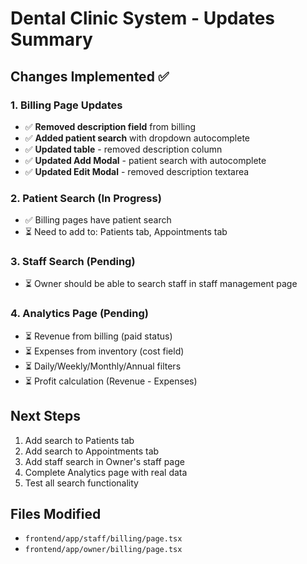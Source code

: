 # Dental Clinic System - Updates Summary

## Changes Implemented ✅

### 1. Billing Page Updates
- ✅ **Removed description field** from billing
- ✅ **Added patient search** with dropdown autocomplete
- ✅ **Updated table** - removed description column
- ✅ **Updated Add Modal** - patient search with autocomplete
- ✅ **Updated Edit Modal** - removed description textarea

### 2. Patient Search (In Progress)
- ✅ Billing pages have patient search
- ⏳ Need to add to: Patients tab, Appointments tab

### 3. Staff Search (Pending)
- ⏳ Owner should be able to search staff in staff management page

### 4. Analytics Page (Pending)  
- ⏳ Revenue from billing (paid status)
- ⏳ Expenses from inventory (cost field)
- ⏳ Daily/Weekly/Monthly/Annual filters
- ⏳ Profit calculation (Revenue - Expenses)

## Next Steps

1. Add search to Patients tab
2. Add search to Appointments tab  
3. Add staff search in Owner's staff page
4. Complete Analytics page with real data
5. Test all search functionality

## Files Modified
- `frontend/app/staff/billing/page.tsx`
- `frontend/app/owner/billing/page.tsx`
